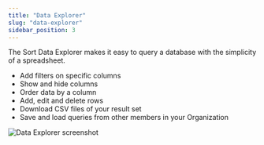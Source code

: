 ```yaml
---
title: "Data Explorer"
slug: "data-explorer"
sidebar_position: 3
---
```

The Sort Data Explorer makes it easy to query a database with the simplicity of a spreadsheet.

- Add filters on specific columns
- Show and hide columns
- Order data by a column
- Add, edit and delete rows
- Download CSV files of your result set
- Save and load queries from other members in your Organization

![Data Explorer screenshot](/img/data-explorer.png)
